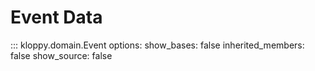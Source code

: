 # Event Data

::: kloppy.domain.Event
    options:
        show_bases: false
        inherited_members: false
        show_source: false
